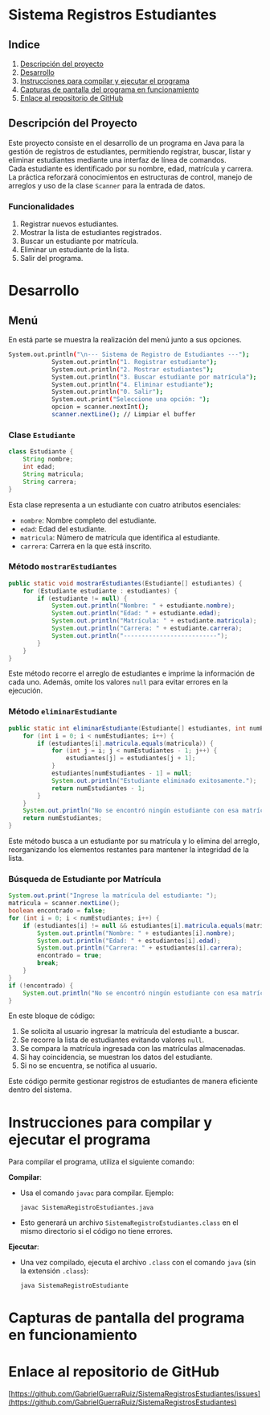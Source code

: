 # Sistema Registros Estudiantes
## Indice
1. [Descripción del proyecto](#descripcion_del_proyecto)
2. [Desarrollo](#desarrollo)
3. [Instrucciones para compilar y ejecutar el programa](#instrucciones_para_compilar_y_ejecutar_el_programa)
4. [Capturas de pantalla del programa en funcionamiento](#capturas_de_pantalla_del_programa_en_funcionamiento)
5. [Enlace al repositorio de GitHub](#enlace_al_repositorio_de_GitHub)



## **Descripción del Proyecto**
Este proyecto consiste en el desarrollo de un programa en Java para la gestión de registros de estudiantes, permitiendo registrar, buscar, listar y eliminar estudiantes mediante una interfaz de línea de comandos.<br> Cada estudiante es identificado por su nombre, edad, matrícula y carrera.<br>
La práctica reforzará conocimientos en estructuras de control, manejo de arreglos y uso de la clase `Scanner` para la entrada de datos.

### **Funcionalidades**
1. Registrar nuevos estudiantes.
2. Mostrar la lista de estudiantes registrados.
3. Buscar un estudiante por matrícula.
4. Eliminar un estudiante de la lista.
5. Salir del programa.
# Desarrollo
## Menú
En está parte se muestra la realización del menú junto a sus opciones.

```sh
System.out.println("\n--- Sistema de Registro de Estudiantes ---");
            System.out.println("1. Registrar estudiante");
            System.out.println("2. Mostrar estudiantes");
            System.out.println("3. Buscar estudiante por matrícula");
            System.out.println("4. Eliminar estudiante");
            System.out.println("0. Salir");
            System.out.print("Seleccione una opción: ");
            opcion = scanner.nextInt();
            scanner.nextLine(); // Limpiar el buffer
```

### **Clase `Estudiante`**
```java
class Estudiante {
    String nombre;
    int edad;
    String matricula;
    String carrera;
}
```
Esta clase representa a un estudiante con cuatro atributos esenciales:
- `nombre`: Nombre completo del estudiante.
- `edad`: Edad del estudiante.
- `matricula`: Número de matrícula que identifica al estudiante.
- `carrera`: Carrera en la que está inscrito.

### **Método `mostrarEstudiantes`**
```java
public static void mostrarEstudiantes(Estudiante[] estudiantes) {
    for (Estudiante estudiante : estudiantes) {
        if (estudiante != null) {
            System.out.println("Nombre: " + estudiante.nombre);
            System.out.println("Edad: " + estudiante.edad);
            System.out.println("Matrícula: " + estudiante.matricula);
            System.out.println("Carrera: " + estudiante.carrera);
            System.out.println("--------------------------");
        }
    }
}
```
Este método recorre el arreglo de estudiantes e imprime la información de cada uno. Además, omite los valores `null` para evitar errores en la ejecución.

### **Método `eliminarEstudiante`**
```java
public static int eliminarEstudiante(Estudiante[] estudiantes, int numEstudiantes, String matricula) {
    for (int i = 0; i < numEstudiantes; i++) {
        if (estudiantes[i].matricula.equals(matricula)) {
            for (int j = i; j < numEstudiantes - 1; j++) {
                estudiantes[j] = estudiantes[j + 1];
            }
            estudiantes[numEstudiantes - 1] = null;
            System.out.println("Estudiante eliminado exitosamente.");
            return numEstudiantes - 1;
        }
    }
    System.out.println("No se encontró ningún estudiante con esa matrícula.");
    return numEstudiantes;
}
```
Este método busca a un estudiante por su matrícula y lo elimina del arreglo, reorganizando los elementos restantes para mantener la integridad de la lista.

### **Búsqueda de Estudiante por Matrícula**
```java
System.out.print("Ingrese la matrícula del estudiante: ");
matricula = scanner.nextLine();
boolean encontrado = false;
for (int i = 0; i < numEstudiantes; i++) {
    if (estudiantes[i] != null && estudiantes[i].matricula.equals(matricula)) {
        System.out.println("Nombre: " + estudiantes[i].nombre);
        System.out.println("Edad: " + estudiantes[i].edad);
        System.out.println("Carrera: " + estudiantes[i].carrera);
        encontrado = true;
        break;
    }
}
if (!encontrado) {
    System.out.println("No se encontró ningún estudiante con esa matrícula.");
}
```
En este bloque de código:
1. Se solicita al usuario ingresar la matrícula del estudiante a buscar.
2. Se recorre la lista de estudiantes evitando valores `null`.
3. Se compara la matrícula ingresada con las matrículas almacenadas.
4. Si hay coincidencia, se muestran los datos del estudiante.
5. Si no se encuentra, se notifica al usuario.

Este código permite gestionar registros de estudiantes de manera eficiente dentro del sistema.







# Instrucciones para compilar y ejecutar el programa
Para compilar el programa, utiliza el siguiente comando:

 **Compilar**:
   - Usa el comando `javac` para compilar. Ejemplo:<br>
     ```
     javac SistemaRegistroEstudiantes.java
     ```
   - Esto generará un archivo `SistemaRegistroEstudiantes.class` en el mismo directorio si el código no tiene errores.

 **Ejecutar**:
   - Una vez compilado, ejecuta el archivo `.class` con el comando `java` (sin la extensión `.class`):<br>
     ```
     java SistemaRegistroEstudiante
     ```


# Capturas de pantalla del programa en funcionamiento


# Enlace al repositorio de GitHub 

[https://github.com/GabrielGuerraRuiz/SistemaRegistrosEstudiantes/issues](https://github.com/GabrielGuerraRuiz/SistemaRegistrosEstudiantes)
